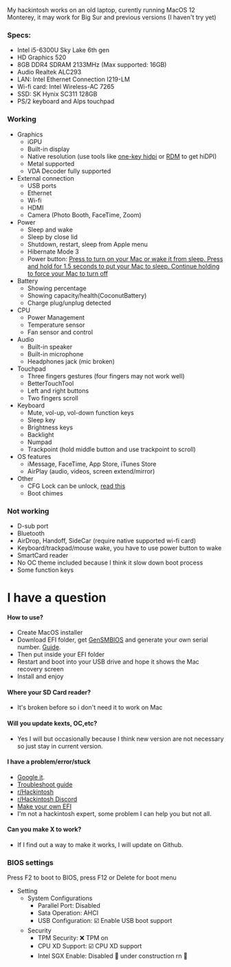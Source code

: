 My hackintosh works on an old laptop, curently running MacOS 12 Monterey, it may work for Big Sur and previous versions (I haven't try yet)
### Specs:
- Intel i5-6300U Sky Lake 6th gen
- HD Graphics 520
- 8GB DDR4 SDRAM 2133MHz (Max supported: 16GB)
- Audio Realtek ALC293
- LAN: Intel Ethernet Connection I219-LM
- Wi-fi card: Intel Wireless-AC 7265
- SSD: SK Hynix SC311 128GB
- PS/2 keyboard and Alps touchpad
### Working
- Graphics
	- iGPU
	- Built-in display
	- Native resolution (use tools like [one-key hidpi](https://github.com/xzhih/one-key-hidpi) or [RDM](https://github.com/avibrazil/RDM) to get hiDPI)
	- Metal supported
	- VDA Decoder fully supported
- External connection
	- USB ports
	- Ethernet
	- Wi-fi
	- HDMI
	- Camera (Photo Booth, FaceTime, Zoom)
- Power
	- Sleep and wake
	- Sleep by close lid
	- Shutdown, restart, sleep from Apple menu
	- Hibernate Mode 3
	- Power button: [Press to turn on your Mac or wake it from sleep. Press and hold for 1.5 seconds to put your Mac to sleep. Continue holding to force your Mac to turn off](https://support.apple.com/en-us/HT201236#sleep)
- Battery
	- Showing percentage
	- Showing capacity/health(CoconutBattery)
	- Charge plug/unplug detected
- CPU 
	- Power Management
	- Temperature sensor
	- Fan sensor and control
- Audio
	- Built-in speaker
	- Built-in microphone
	- Headphones jack (mic broken)
- Touchpad
	- Three fingers gestures (four fingers may not work well)
	- BetterTouchTool
	- Left and right buttons
	- Two fingers scroll
- Keyboard
	- Mute, vol-up, vol-down function keys
 	- Sleep key
	- Brightness keys
	- Backlight
	- Numpad 
	- Trackpoint (hold middle button and use trackpoint to scroll)
- OS features
	- iMessage, FaceTime, App Store, iTunes Store
	- AirPlay (audio, videos, screen extend/mirror)
- Other
	- CFG Lock can be unlock, [read this](https://dortania.github.io/OpenCore-Post-Install/misc/msr-lock.html#disabling-cfg-lock)
	- Boot chimes
### Not working
- D-sub port
- Bluetooth
- AirDrop, Handoff, SideCar (require native supported wi-fi card)
- Keyboard/trackpad/mouse wake, you have to use power button to wake
- SmartCard reader
- No OC theme included because I think it slow down boot process
- Some function keys
# I have a question
#### How to use?
- Create MacOS installer 
- Download EFI folder, get [GenSMBIOS](https://github.com/corpnewt/GenSMBIOS) and generate your own serial number. [Guide](https://dortania.github.io/OpenCore-Install-Guide/config-laptop.plist/skylake.html#platforminfo).
- Then put inside your EFI folder
- Restart and boot into your USB drive and hope it shows the Mac recovery screen
- Install and enjoy
#### Where your SD Card reader?
- It's broken before so i don't need it to work on Mac
#### Will you update kexts, OC,etc?
- Yes I will but occasionally because I think new version are not necessary so just stay in current version.
#### I have a problem/error/stuck
- [Google it](https://www.google.com).
- [Troubleshoot guide](https://dortania.github.io/OpenCore-Install-Guide/troubleshooting/troubleshooting.html)
- [r/Hackintosh](https://www.reddit.com/r/hackintosh/)
- [r/Hackintosh Discord](https://discord.gg/u8V7N5C)
- [Make your own EFI](https://dortania.github.io/OpenCore-Install-Guide/prerequisites.html)
- I'm not a hackintosh expert, some problem I can help you but not all.
#### Can you make X to work?
- If I find out a way to make it works, I will update on Github.
### BIOS settings
Press F2 to boot to BIOS, press F12 or Delete for boot menu
- Setting
	- System Configurations
		- Parallel Port: Disabled
		- Sata Operation: AHCI
		- USB Configuration: ☑️ Enable USB boot support
	- Security
		- TPM Security: ❌ TPM on
		- CPU XD Support: ☑️ CPU XD support
		- Intel SGX Enable: Disabled
  🚧 under construction rn 🚧
